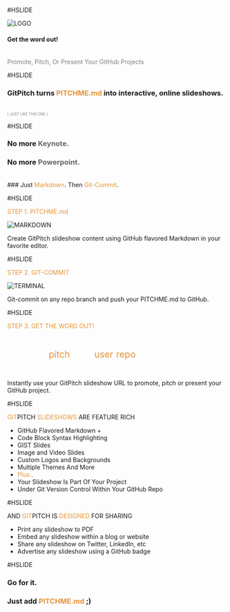 #HSLIDE
<!-- .slide: data-autoslide="10000" -->

![LOGO](https://res.cloudinary.com/gitpitch/image/upload/v1468815754/gp-logo.png)

#### Get the word out!
<br>
<span style="color:gray">Promote, Pitch, Or Present Your GitHub Projects</span>

#HSLIDE

### GitPitch turns <span style="color: #e49436; text-transform: none">PITCHME.md</span> into interactive, online slideshows.
<br>
<span style="color:gray; font-size:0.6em;">[ JUST LIKE THIS ONE ]</span>

#HSLIDE
<!-- .slide: data-autoslide="2000" -->

### No more <span style="color: #666666">Keynote.</span>
### <span class="fragment" data-fragment-index="1" data-autoslide="2000">No more <span style="color: #666666">Powerpoint.</span>
<br>
### <span class="fragment" data-fragment-index="2" data-autoslide="3500">Just <span style="color: #e49436">Markdown</span>. Then <span style="color: #e49436">Git-Commit</span>.</li>

#HSLIDE

<span style="color: #e49436">STEP 1. PITCHME.md</span>

![MARKDOWN](https://res.cloudinary.com/gitpitch/image/upload/v1468815764/hello-world/markdown.png)

Create GitPitch slideshow content using GitHub flavored Markdown in your favorite editor.

#HSLIDE

<span style="color: #e49436">STEP 2. GIT-COMMIT</span>

![TERMINAL](https://res.cloudinary.com/gitpitch/image/upload/v1468815772/hello-world/terminal.png)

Git-commit on any repo branch and push your PITCHME.md to GitHub.

#HSLIDE

<span style="color: #e49436">STEP 3. GET THE WORD OUT!</span>

<br>

<span style="font-size: 1.5em;"><span style="color:white">htt</span><span style="color:white">ps://git</span><span style="color: #e49436">pitch</span><span style="color: white">.com/<span style="color: #e49436">user</span>/<span style="color: #e49436">repo</span></span>

<br>

Instantly use your GitPitch slideshow URL to promote, pitch or present your GitHub project.

#HSLIDE
<!-- .slide: data-autoslide="12000" -->

<span style="color: #e49436">GIT</span>PITCH <span style="color: #e49436">SLIDESHOWS</span> ARE FEATURE RICH

- GitHub Flavored Markdown +
- Code Block Syntax Highlighting
- GIST Slides
- Image and Video Slides
- Custom Logos and Backgrounds
- Multiple Themes And More
- <span style="color: #e49436">Plus...</span>
- Your Slideshow Is Part Of Your Project
- Under Git Version Control Within Your GitHub Repo

#HSLIDE
<!-- .slide: data-autoslide="9000" -->

AND <span style="color: #e49436">GIT</span>PITCH IS <span style="color: #e49436">DESIGNED</span> FOR SHARING

- Print any slideshow to PDF
- Embed any slideshow within a blog or website
- Share any slideshow on Twitter, LinkedIn, etc
- Advertise any slideshow using a GitHub badge

#HSLIDE
<!-- .slide: data-autoslide="8000" -->

### Go for it.
### Just add <span style="color: #e49436; text-transform: none">PITCHME.md</span> ;)

